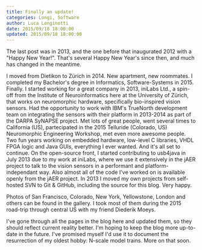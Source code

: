 ```yaml
---
title: Finally an update!
categories: Longi, Software
author: Luca Longinotti
date: 2015/09/18 18:00:00
updated: 2015/09/18 18:00:00
---
```

The last post was in 2013, and the one before that inaugurated 2012 with a "Happy New Year!".
That's several Happy New Year's since then, and much has changed in the meantime.

I moved from Dietikon to Zürich in 2014. New apartment, new roommates.
I completed my Bachelor's degree in Informatics, Software-Systems in 2015. Finally.
I started working for a great company in 2013, iniLabs Ltd., a spin-off from the Institute of Neuroinformatics
here at the University of Zürich, that works on neuromorphic hardware, specifically bio-inspired vision sensors.
Had the opportunity to work with IBM's TrueNorth development team on integrating the sensors with their platform
in 2013-2014 as part of the DARPA SyNAPSE project. Met lots of great people, went several times to California (US),
partecipated in the 2015 Telluride (Colorado, US) Neuromorphic Engineering Workshop, met even more awesome people.
Two fun years working on embedded hardware, low-level C libraries, VHDL FPGA logic and Java GUIs, everything I ever
wanted. And it's all set to continue.
On the open-source front, I started contributing to usb4java in July 2013 due to my work at iniLabs, where we use it
extensively in the jAER project to talk to the vision sensors in a performant and platform-independant way.
Also almost all of the code I've worked on is available openly from the jAER project.
In 2013 I moved my own projects from self-hosted SVN to Git & GitHub, including the source for this blog. Very happy.

Photos of San Francisco, Colorado, New York, Yellowstone, London and others can be found in the gallery.
I took most of them during the 2015 road-trip through central US with my friend Diederik Moeys.

I've gone through all the pages in the blog here and updated them, so they should reflect current reality better.
I'm hoping to keep the blog more up-to-date in the future. I've promised myself I'd use it to document the
resurrection of my oldest hobby: N-scale model trains. More on that soon.
